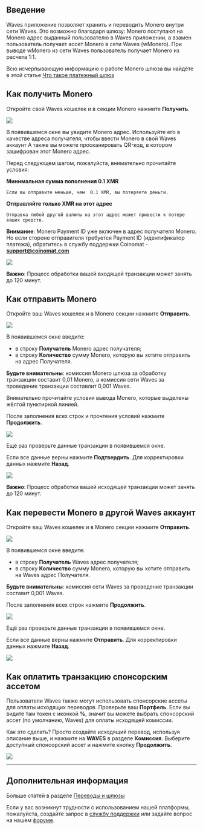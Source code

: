 ## Введение

Waves приложение позволяет хранить и переводить Monero внутри сети Waves. Это возможно благодаря шлюзу:
Monero поступают на Monero адрес выданный пользователю в Waves приложении, а взамен пользователь получает ассет Monero в сети Waves (wMonero). При выводе wMonero из сети Waves пользователь получает Monero из расчета 1:1.

Всю исчерпывающую информацию о работе Monero шлюза вы найдёте в этой статье [Что такое платежный шлюз](/waves-client/frequently-asked-questions-faq/transfers-and-gateways/payment-gateway.md)

## Как получить Monero

Откройте свой Waves кошелек и в секции Monero нажмите **Получить**.

![](/_assets/monero_transfers_01.png)

В появившемся окне вы увидите Monero адрес.
Используйте его в качестве адреса получателя, чтобы ввести Monero в свой Waves аккаунт
А также вы можете просканировать QR-код, в котором зашифрован этот Monero адрес.

Перед следующем шагом, пожалуйста, внимательно прочитайте условия:

**Минимальная сумма пополнения 0.1 XMR**
```
Если вы отправите меньше, чем  0.1 XMR, вы потеряете деньги.
```
**Отправляйте только XMR на этот адрес**
```
Отправка любой другой валюты на этот адрес может привести к потере ваших средств.
```

**Внимание**: Monero Payment ID уже включен в адрес получателя Monero.
Но если стороне отправителя требуется Payment ID (идентификатор платежа), обратитесь в службу поддержки Coinomat - **support@coinomat.com**

![](/_assets/monero_transfers_02.png)

**Важно**: Процесс обработки вашей входящей транзакции может занять до 120 минут.

## Как отправить Monero

Откройте ваш Waves кошелек и в Monero секции нажмите **Отправить**.

![](/_assets/monero_transfers_01.png)

В появившемся окне введите:

* в строку **Получатель** Monero адрес получателя;
* в строку **Количество** сумму Monero, которую вы хотите отправить на адрес Получателя.

**Будьте внимательны**: комиссия Monero шлюза за обработку транзакции составит 0,01 Monero, а комиссия сети Waves за проведение транзакции составлит 0,001 Waves.

Внимательно прочитайте условия вывода Monero, которые выделены жёлтой пунктирной линией.

После заполнения всех строк и прочтения условий нажмите **Продолжить**.

![](/_assets/monero_transfers_04.png)

Ещё раз проверьте данные транзакции в появившемся окне.

Если все данные верны нажмите **Подтвердить**. Для корректировки данных нажмите **Назад**.

![](/_assets/monero_transfers_05.png)

**Важно**: Процесс обработки вашей исходящей транзакции может занять до 120 минут.

## Как перевести Monero в другой Waves аккаунт

Откройте ваш Waves кошелек и в Monero секции нажмите **Отправить**.

![](/_assets/monero_transfers_01.png)

В появившемся окне введите:

* в строку **Получатель** Waves адрес получателя;
* в строку **Количество** сумму Monero, которую вы хотите отправить на Waves адрес Получателя.

**Будьте внимательны**: комиссия сети Waves за проведение транзакции составит 0,001 Waves.

После заполнения всех строк нажмите **Продолжить**.

![](/_assets/monero_transfers_07.png)

Ещё раз проверьте данные транзакции в появившемся окне.

Если все данные верны нажмите **Отправить**. Для корректировки данных нажмите **Назад**.

![](/_assets/monero_transfers_08.png)

## Как оплатить транзакцию спонсорским ассетом

Пользователи Waves также могут использовать спонсорские ассеты для оплаты исходящих переводов. Проверьте ваш **Портфель**. Если вы видите там токен с иконкой **%**, значит вы можете выбрать спонсорский ассет (по умолчанию, Waves) для оплаты исходящей комиссии.

Как это сделать? Просто создайте исходящий перевод, используя описание выше, и нажмите на **WAVES** в разделе **Комиссия**.
Выберите доступный спонсорский ассет и нажмите кнопку **Продолжить**.

![](/_assets/transaction_fee.png)

___

## Дополнительная информация

Больше статей в разделе [Переводы и шлюзы](/waves-client/wallet-management.md)

Если у вас возникнут трудности с использованием нашей платформы, пожалуйста, создайте запрос в [службу поддержки](https://support.wavesplatform.com/) или задайте вопрос на нашем [форуме](https://forum.wavesplatform.com/).
